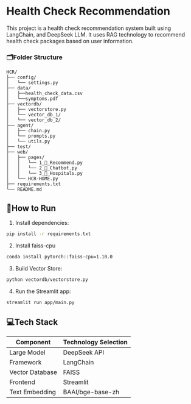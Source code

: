 # Health Check Recommendation
This project is a health check recommendation system built using LangChain, and DeepSeek LLM. It uses RAG technology to recommend health check packages based on user information.

### 🗂️Folder Structure

```
HCR/
├── config/
│   └── settings.py
├── data/
│   ├──health_check_data.csv
│   └──symptoms.pdf
├── vectordb/
│   ├── vectorstore.py
│   └── vector_db_1/
│   └── vector_db_2/
├── agent/
│   ├── chain.py
│   └── prompts.py
│   └── utils.py
├── test/
├── web/
│   ├── pages/
│   │   └── 1_🥰_Recommend.py
│   │   └── 2_🤖_Chatbot.py
│   │   └── 3_🏥_Hospitals.py
│   └── HCR-HOME.py
├── requirements.txt
└── README.md
```
## 🚀How to Run

1. Install dependencies:
```bash
pip install -r requirements.txt
```
2. Install faiss-cpu
```bash
conda install pytorch::faiss-cpu=1.10.0
```
3. Build Vector Store:
```bash
python vectordb/vectorstore.py
```
4. Run the Streamlit app:
```bash
streamlit run app/main.py
```

## 💻Tech Stack

| Component          | Technology Selection     |
|--------------------|--------------------------|
| Large Model        | DeepSeek API             |
| Framework          | LangChain                |
| Vector Database    | FAISS                    |
| Frontend           | Streamlit                |
| Text Embedding     | BAAI/bge-base-zh         |



<!--
2. Configure your DeepSeek API key:
```py
# HCR\config\..:
echo "DEEPSEEK_API_KEY=your_api_key" > .env
```
-->